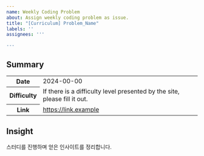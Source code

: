 ```yaml
---
name: Weekly Coding Problem
about: Assign weekly coding problem as issue.
title: "[Curriculum] Problem_Name"
labels: ''
assignees: '''

---
```


## Summary
<table>
  <tr>
    <th>Date</th>
    <td>2024-00-00</td>
  </tr>
  <tr>
    <th>Difficulty</th>
    <td>If there is a difficulty level presented by the site, please fill it out.</td>
  </tr>
  <tr>
    <th>Link</th>
    <td><a href='https://link.example' target='_blank' >https://link.example</a>
    </td>
  </tr>
</table>

## Insight

스터디를 진행하며 얻은 인사이트를 정리합니다.